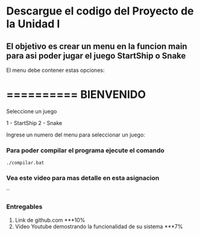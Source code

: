 # Descargue el codigo del Proyecto de la Unidad I

## El objetivo es crear un menu en la funcion main para asi poder jugar el juego StartShip o Snake

El menu debe contener estas opciones:


==========
BIENVENIDO
==========

Seleccione un juego

1 - StartShip
2 - Snake

Ingrese un numero del menu para seleccionar un juego:


### Para poder compilar el programa ejecute el comando

`./compilar.bat`

### Vea este video para mas detalle en esta asignacion

``

### Entregables

1) Link de github.com ***10%
2) Video Youtube demostrando la funcionalidad de su sistema ***7%
